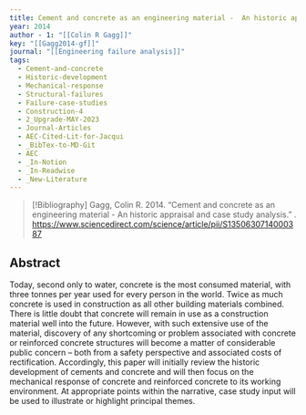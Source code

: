 ```yaml
---
title: Cement and concrete as an engineering material -  An historic appraisal and case study analysis
year: 2014
author - 1: "[[Colin R Gagg]]"
key: "[[Gagg2014-gf]]"
journal: "[[Engineering failure analysis]]"
tags:
  - Cement-and-concrete
  - Historic-development
  - Mechanical-response
  - Structural-failures
  - Failure-case-studies
  - Construction-4
  - 2_Upgrade-MAY-2023
  - Journal-Articles
  - AEC-Cited-Lit-for-Jacqui
  - _BibTex-to-MD-Git
  - AEC
  - _In-Notion
  - _In-Readwise
  - _New-Literature
---
```


> [!Bibliography]
> Gagg, Colin R. 2014. “Cement and concrete as an engineering material -  An historic appraisal and case study analysis.” . https://www.sciencedirect.com/science/article/pii/S1350630714000387

## Abstract
Today, second only to water, concrete is the most consumed material, with three tonnes per year used for every person in the world. Twice as much concrete is used in construction as all other building materials combined. There is little doubt that concrete will remain in use as a construction material well into the future. However, with such extensive use of the material, discovery of any shortcoming or problem associated with concrete or reinforced concrete structures will become a matter of considerable public concern – both from a safety perspective and associated costs of rectification. Accordingly, this paper will initially review the historic development of cements and concrete and will then focus on the mechanical response of concrete and reinforced concrete to its working environment. At appropriate points within the narrative, case study input will be used to illustrate or highlight principal themes.